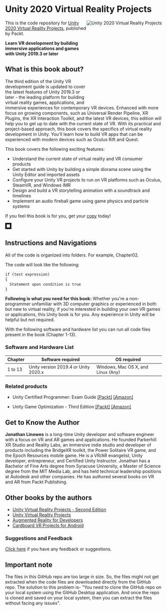 # Unity 2020 Virtual Reality Projects

<a href="https://www.packtpub.com/game-development/unity-2020-virtual-reality-projects-third-edition?utm_source=github&utm_medium=repository&utm_campaign=9781839217333"><img src="https://www.packtpub.com/media/catalog/product/cache/4cdce5a811acc0d2926d7f857dceb83b/9/7/9781839217333-original.jpeg" alt="Unity 2020 Virtual Reality Projects" height="256px" align="right"></a>

This is the code repository for [Unity 2020 Virtual Reality Projects](https://www.packtpub.com/game-development/unity-2020-virtual-reality-projects-third-edition?utm_source=github&utm_medium=repository&utm_campaign=9781839217333), published by Packt.

**Learn VR development by building immersive applications and games with Unity 2019.3 or later**

## What is this book about?
The third edition of the Unity VR development guide is updated to cover the latest features of Unity 2019.3 or later - the leading platform for building virtual reality games, applications, and immersive experiences for contemporary VR devices.
Enhanced with more focus on growing components, such as Universal Render Pipeline, XR Plugins, the XR Interaction Toolkit, and the latest VR devices, this edition will help you to get up to date with the current state of VR. With its practical and project-based approach, this book covers the specifics of virtual reality development in Unity. You'll learn how to build VR apps that can be experienced with modern devices such as Oculus Rift and Quest.

This book covers the following exciting features: 
* Understand the current state of virtual reality and VR consumer products
* Get started with Unity by building a simple diorama scene using the Unity Editor and imported assets
* Configure your Unity VR projects to run on VR platforms such as Oculus, SteamVR, and Windows IMR
* Design and build a VR storytelling animation with a soundtrack and timelines
* Implement an audio fireball game using game physics and particle systems

If you feel this book is for you, get your [copy](https://www.amazon.com/dp/1839217332) today!

<a href="https://www.packtpub.com/?utm_source=github&utm_medium=banner&utm_campaign=GitHubBanner"><img src="https://raw.githubusercontent.com/PacktPublishing/GitHub/master/GitHub.png" alt="https://www.packtpub.com/" border="5" /></a>

## Instructions and Navigations
All of the code is organized into folders. For example, Chapter02.

The code will look like the following:
```
if (test expression)
{
  Statement upon condition is true
}
```

**Following is what you need for this book:**
Whether you're a non-programmer unfamiliar with 3D computer graphics or experienced in both but new to virtual reality, if you're interested in building your own VR games or applications, this Unity book is for you. Any experience in Unity will be helpful but not required.

With the following software and hardware list you can run all code files present in the book (Chapter 1-13).

### Software and Hardware List

| Chapter  | Software required                   | OS required                        |
| -------- | ------------------------------------| -----------------------------------|
| 1 to 13  | Unity version 2019.4 or Unity 2020.x| Windows, Mac OS X, and Linux (Any) |

### Related products <Other books you may enjoy>
* Unity Certified Programmer: Exam Guide [[Packt]](https://www.packtpub.com/game-development/unity-certified-programmer-study-guide?utm_source=github&utm_medium=repository&utm_campaign=9781838828424) [[Amazon]](https://www.amazon.com/dp/1838828427)

* Unity Game Optimization - Third Edition [[Packt]](https://www.packtpub.com/game-development/unity-game-optimization-third-edition?utm_source=github&utm_medium=repository&utm_campaign=9781838556518) [[Amazon]](https://www.amazon.com/dp/1838556516)

## Get to Know the Author
**Jonathan Linowes**
is a long-time Unity developer and software engineer with a focus on VR and AR games and applications. He founded Parkerhill XR Studio and Reality Labs, an immersive indie studio and developer of products including the BridgeXR toolkit, the Power Solitaire VR game, and the Epoch Resources mobile game. He is a VR/AR evangelist, Unity developer, entrepreneur, and Certified Unity Instructor. Jonathan has a Bachelor of Fine Arts degree from Syracuse University, a Master of Science degree from the MIT Media Lab, and has held technical leadership positions at Autodesk and other companies. He has authored several books on VR and AR from Packt Publishing.

## Other books by the authors
* [Unity Virtual Reality Projects - Second Edition](https://www.packtpub.com/game-development/unity-virtual-reality-projects-second-edition?utm_source=github&utm_medium=repository&utm_campaign=9781788478809)
* [Unity Virtual Reality Projects](https://www.packtpub.com/game-development/unity-virtual-reality-projects?utm_source=github&utm_medium=repository&utm_campaign=9781783988556)
* [Augmented Reality for Developers](https://www.packtpub.com/web-development/augmented-reality-developers?utm_source=github&utm_medium=repository&utm_campaign=9781787286436)
* [Cardboard VR Projects for Android](https://www.packtpub.com/application-development/cardboard-vr-projects-android?utm_source=github&utm_medium=repository&utm_campaign=9781785887871)

### Suggestions and Feedback
[Click here](https://docs.google.com/forms/d/e/1FAIpQLSdy7dATC6QmEL81FIUuymZ0Wy9vH1jHkvpY57OiMeKGqib_Ow/viewform) if you have any feedback or suggestions.

## Important note
The files in this GitHub repo are too large in size. So, the files might not get extracted when the code files are downloaded directly from the GitHub repo. The solution to this problem is- "You need to clone the GitHub repo on your local system using the GitHub Desktop application. And once the repo is cloned and saved on your local system, then you can extract the files without facing any issues".

